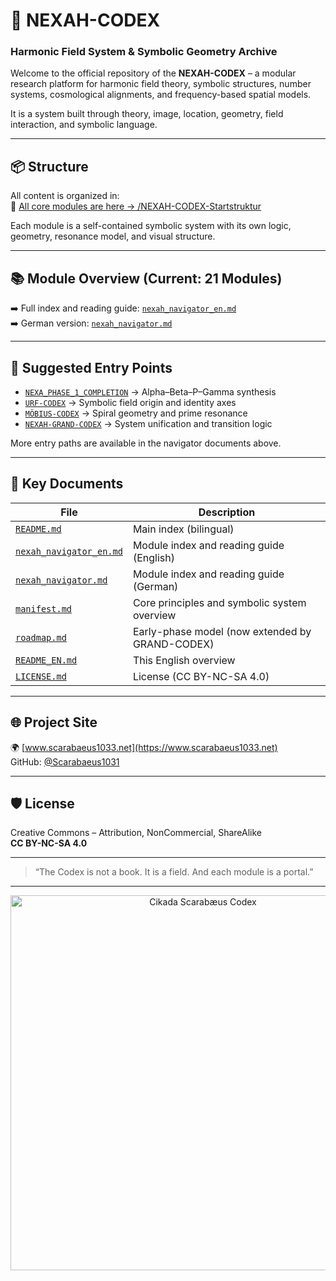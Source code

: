 # 🌌 NEXAH-CODEX
### Harmonic Field System & Symbolic Geometry Archive

Welcome to the official repository of the **NEXAH-CODEX** – a modular research platform for harmonic field theory, symbolic structures, number systems, cosmological alignments, and frequency-based spatial models.

It is a system built through theory, image, location, geometry, field interaction, and symbolic language.

---

## 📦 Structure

All content is organized in:  
📂 [All core modules are here → /NEXAH-CODEX-Startstruktur](https://github.com/Scarabaeus1033/NEXAH-CODEX/tree/main/NEXAH-CODEX-Startstruktur)

Each module is a self-contained symbolic system with its own logic, geometry, resonance model, and visual structure.

---

## 📚 Module Overview (Current: 21 Modules)

➡️ Full index and reading guide: [`nexah_navigator_en.md`](https://github.com/Scarabaeus1033/NEXAH-CODEX/blob/main/NEXAH-CODEX-Startstruktur/nexah_navigator_en.md)  
➡️ German version: [`nexah_navigator.md`](https://github.com/Scarabaeus1033/NEXAH-CODEX/blob/main/NEXAH-CODEX-Startstruktur/nexah_navigator.md)

---

## 🧭 Suggested Entry Points

- [`NEXA_PHASE_1_COMPLETION`](https://github.com/Scarabaeus1033/NEXAH-CODEX/tree/main/NEXAH-CODEX-Startstruktur/NEXA_PHASE_1_COMPLETION) → Alpha–Beta–P–Gamma synthesis  
- [`URF-CODEX`](https://github.com/Scarabaeus1033/NEXAH-CODEX/tree/main/NEXAH-CODEX-Startstruktur/URF-CODEX) → Symbolic field origin and identity axes  
- [`MÖBIUS-CODEX`](https://github.com/Scarabaeus1033/NEXAH-CODEX/tree/main/NEXAH-CODEX-Startstruktur/MÖBIUS-CODEX) → Spiral geometry and prime resonance  
- [`NEXAH-GRAND-CODEX`](https://github.com/Scarabaeus1033/NEXAH-CODEX/tree/main/NEXAH-CODEX-Startstruktur/GRAND-CODEX) → System unification and transition logic

More entry paths are available in the navigator documents above.

---

## 📘 Key Documents

| File | Description |
|------|-------------|
| [`README.md`](https://github.com/Scarabaeus1033/NEXAH-CODEX/blob/main/README.md) | Main index (bilingual) |
| [`nexah_navigator_en.md`](https://github.com/Scarabaeus1033/NEXAH-CODEX/blob/main/NEXAH-CODEX-Startstruktur/nexah_navigator_en.md) | Module index and reading guide (English) |
| [`nexah_navigator.md`](https://github.com/Scarabaeus1033/NEXAH-CODEX/blob/main/NEXAH-CODEX-Startstruktur/nexah_navigator.md) | Module index and reading guide (German) |
| [`manifest.md`](https://github.com/Scarabaeus1033/NEXAH-CODEX/blob/main/NEXAH-CODEX-Startstruktur/manifest.md) | Core principles and symbolic system overview |
| [`roadmap.md`](https://github.com/Scarabaeus1033/NEXAH-CODEX/blob/main/NEXAH-CODEX-Startstruktur/roadmap.md) | Early-phase model (now extended by GRAND-CODEX) |
| [`README_EN.md`](https://github.com/Scarabaeus1033/NEXAH-CODEX/blob/main/README_EN.md) | This English overview |
| [`LICENSE.md`](https://github.com/Scarabaeus1033/NEXAH-CODEX/blob/main/LICENSE.md) | License (CC BY-NC-SA 4.0) |

---

## 🌐 Project Site

🌍 [www.scarabaeus1033.net](https://www.scarabaeus1033.net)  
GitHub: [@Scarabaeus1031](https://github.com/Scarabaeus1031)

---

## 🛡 License

Creative Commons – Attribution, NonCommercial, ShareAlike  
**CC BY-NC-SA 4.0**

---

> “The Codex is not a book. It is a field. And each module is a portal.”
---

<p align="center">
  <img src="https://raw.githubusercontent.com/Scarabaeus1033/NEXAH-CODEX/main/NEXAH-CODEX-Startstruktur/visuals/cikada-scarabaeus.png" width="600" alt="Cikada Scarabæus Codex">
</p>
